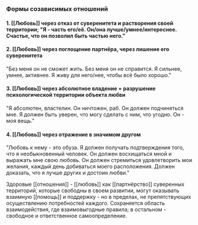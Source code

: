 ### Формы созависимых отношений

#### 1. [[Любовь]] через отказ от суверенитета и растворения своей территории; "Я - часть его/её. Он/она лучше/умнее/интереснее. Счастье, что он позволил быть частью него."

#### 2. [[Любовь]] через поглощение партнёра, через лишение его суверенитета

"Без меня он не сможет жить. Без меня он не справится. Я сильнее, умнее, активнее. Я живу для него/нее, чтобы всё было хорошо."

#### 3. [[Любовь]] через абсолютное владение + разрушение психологической территории объекта любви

"Я абсолютен, властелин. Он ничтожен, раб. Он должен подчиняться мне. Я должен быть уверен, что могу сделать с ним, что угодно. Он - моя вещь."

#### 4. [[Любовь]] через отражение в значимом другом

"Любовь к нему - это обуза. Я должен получать подтверждения того, что я необыкновенный человек. Он должен восхищаться мной и выражать мне свою любовь. Он должен стремиться удовлетворить мои желания, каждый день добиваться моего расположения. Должен доказать, что я лучше других и достоин любви."

Здоровые [[отношения]] - [[любовь]] как [[партнёрство]] суверенных территорий, которые свободны в своем развитии, могут оказывать взаимную [[помощь]] и поддержку - но в пределах, не препятствующих осуществлению потребностей каждого. Сохраняется область взаимодействия, где взаимовыгодные правила; в остальном - свободное и ответственное самоопределение.